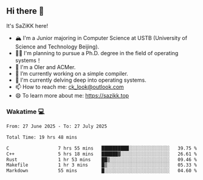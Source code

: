 ## Hi there 👋

It's SaZiKK here!

- 🏔️ I'm a Junior majoring in Computer Science  at USTB (University of Science and Technology Beijing).
- 🧑‍🎓 I'm planning to pursue a Ph.D. degree in the field of operating systems！
- 🚀 I'm a OIer and ACMer.
- 🔭 I’m currently working on a simple compiler.
- 🌱 I'm currently delving deep into operating systems.
- 📫 How to reach me: ck_look@outlook.com
- 😄 To learn more about me: https://sazikk.top

  
<!--
**SaZiKK/SaZiKK** is a ✨ _special_ ✨ repository because its `README.md` (this file) appears on your GitHub profile.

Here are some ideas to get you started:

- 🔭 I’m currently working on ...
- 🌱 I’m currently learning ...
- 👯 I’m looking to collaborate on ...
- 🤔 I’m looking for help with ...
- 💬 Ask me about ...
- 📫 How to reach me: ...
- 😄 Pronouns: ...
- ⚡ Fun fact: ...
-->

### Wakatime 💻

<!--START_SECTION:waka-->

```txt
From: 27 June 2025 - To: 27 July 2025

Total Time: 19 hrs 48 mins

C                  7 hrs 55 mins   ██████████░░░░░░░░░░░░░░░   39.75 %
C++                5 hrs 18 mins   ██████▓░░░░░░░░░░░░░░░░░░   26.61 %
Rust               1 hr 53 mins    ██▒░░░░░░░░░░░░░░░░░░░░░░   09.46 %
Makefile           1 hr 3 mins     █▒░░░░░░░░░░░░░░░░░░░░░░░   05.33 %
Markdown           55 mins         █░░░░░░░░░░░░░░░░░░░░░░░░   04.60 %
```

<!--END_SECTION:waka-->
